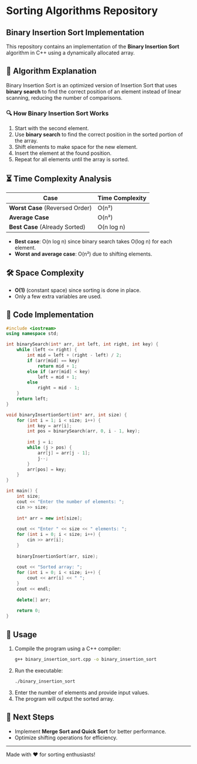 # Sorting Algorithms Repository

## Binary Insertion Sort Implementation

This repository contains an implementation of the **Binary Insertion Sort** algorithm in C++ using a dynamically allocated array.

## 📌 Algorithm Explanation
Binary Insertion Sort is an optimized version of Insertion Sort that uses **binary search** to find the correct position of an element instead of linear scanning, reducing the number of comparisons.

### 🔍 How Binary Insertion Sort Works
1. Start with the second element.
2. Use **binary search** to find the correct position in the sorted portion of the array.
3. Shift elements to make space for the new element.
4. Insert the element at the found position.
5. Repeat for all elements until the array is sorted.

## ⏳ Time Complexity Analysis
| Case        | Time Complexity |
|------------|----------------|
| **Worst Case** (Reversed Order) | O(n²) |
| **Average Case** | O(n²) |
| **Best Case** (Already Sorted) | O(n log n) |

- **Best case**: O(n log n) since binary search takes O(log n) for each element.
- **Worst and average case**: O(n²) due to shifting elements.

## 🛠 Space Complexity
- **O(1)** (constant space) since sorting is done in place.
- Only a few extra variables are used.

## 📝 Code Implementation
```cpp
#include <iostream>
using namespace std;

int binarySearch(int* arr, int left, int right, int key) {
    while (left <= right) {
        int mid = left + (right - left) / 2;
        if (arr[mid] == key)
            return mid + 1;
        else if (arr[mid] < key)
            left = mid + 1;
        else
            right = mid - 1;
    }
    return left;
}

void binaryInsertionSort(int* arr, int size) {
    for (int i = 1; i < size; i++) {
        int key = arr[i];
        int pos = binarySearch(arr, 0, i - 1, key);
        
        int j = i;
        while (j > pos) {
            arr[j] = arr[j - 1];
            j--;
        }
        arr[pos] = key;
    }
}

int main() {
    int size;
    cout << "Enter the number of elements: ";
    cin >> size;
    
    int* arr = new int[size];
    
    cout << "Enter " << size << " elements: ";
    for (int i = 0; i < size; i++) {
        cin >> arr[i];
    }
    
    binaryInsertionSort(arr, size);
    
    cout << "Sorted array: ";
    for (int i = 0; i < size; i++) {
        cout << arr[i] << " ";
    }
    cout << endl;
    
    delete[] arr;
    
    return 0;
}
```

## 🚀 Usage
1. Compile the program using a C++ compiler:
   ```sh
   g++ binary_insertion_sort.cpp -o binary_insertion_sort
   ```
2. Run the executable:
   ```sh
   ./binary_insertion_sort
   ```
3. Enter the number of elements and provide input values.
4. The program will output the sorted array.

## 📌 Next Steps
- Implement **Merge Sort and Quick Sort** for better performance.
- Optimize shifting operations for efficiency.

---
Made with ❤️ for sorting enthusiasts!
